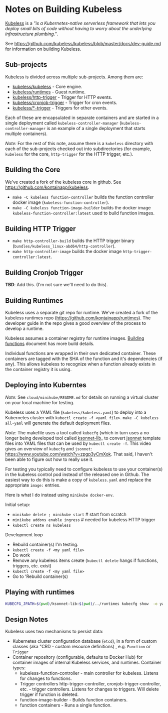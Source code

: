 # Notes on Building Kubeless

[Kubeless](https://github.com/kubeless/kubeless) is a *"is a Kubernetes-native serverless framework that lets you deploy small bits of code without having to worry about the underlying infrastructure plumbing."*.

See https://github.com/kubeless/kubeless/blob/master/docs/dev-guide.md for information on building Kubeless.

## Sub-projects

Kubeless is divided across multiple sub-projects. Among them are:

- [kubeless/kubeless](https://github.com/kubeless/kubeless) - Core engine.
- [kubeless/runtimes](https://github.com/kubeless/runtimes) - Guest runtime.
- [kubeless/http-trigger](https://github.com/kubeless/http-trigger) - Trigger for HTTP events.
- [kubeless/cronjob-trigger](https://github.com/kubeless/cronjob-trigger) - Trigger for cron events.
- [kubeless/*-trigger](https://github.com/kubeless/*-trigger) - Triggers for other events.

Each of these are encapsulated in separate containers and are started in a single deployment called `kubeless-controller-manager` (`kubeless-controller-manager` is an example of a single deployment that starts multiple containers).

*Note:* For the rest of this note, assume there is a `kubeless` directory with each of the sub-projects checked out into subdirectories (for example, `kubeless` for the core, `http-trigger` for the HTTP trigger, etc.).

## Building the Core

We've created a fork of the kubeless core in github. See https://github.com/kontainapp/kubeless.

- `make -C kubeless function-controller` builds the function controller docker image (`kubeless-function-controller`).
- `make -C kubeless function-image-builder` builds the docker image `kubeless-function-controller:latest` used to build function images.

## Building HTTP Trigger

- `make http-controller-build` builds the HTTP trigger binary (`bundles/kubeless_linux-abd64/http-controller`).
- `make http-controller-image` builds the docker image `http-trigger-controller:latest`.

## Building Cronjob Trigger

**TBD**: Add this. (I'm not sure we'll need to do this).

## Building Runtimes

Kubeless uses a separate git repo for runtime. We've created a fork of the kubeless runtimes repo (<https://github.com/kontainapp/runtimes>). The developer guide in the repo gives a good overview of the process to develop a runtime.

Kubeless assumes a container registry for runtime images. [Building functions](https://github.com/kubeless/kubeless/blob/master/docs/building-functions.md) document has more build details.

Individual functions are wrapped in their own dedicated container. These containers are tagged with the SHA of the function and it's dependencies (if any). This allows kubeless to recognize when a function already exists in the container registry it is using.

## Deploying into Kuberntes

*Note:* See `cloud/minikube/README.md` for details on running a virtual cluster on your local machine for testing.

Kubeless uses a YAML file (`kubeless/kubeless.yaml`) to deploy into a Kubernetes cluster with `kubectl create -f <yaml file>`. `make -C kubeless all-yaml` will generate the default deployment files.

*Note*: The makefile uses a tool called `kubecfg` (which in turn uses a no longer being developed tool called [ksonnet-lib](https://github.com/ksonnet/ksonnet-lib)_ to convert [jsonnet](https://jsonnet.org/) template files into YAML files that can be used by `kubectl create -f`.
This video gives an overview of `kubecfg` and `jsonnet`: https://www.youtube.com/watch?v=zpgp3yCmXok. That said, I haven't been able to figure out how to really use it.

For testing you typically need to configure kubeless to use your container(s) in the kubeless control pod instead of the released one in Github. The easiest way to do this is make a copy of `kubeless.yaml` and replace the appropriate `image:` entries.

Here is what I do instead using `minikube docker-env`.

Initial setup:

- `minikube delete ; minikube start` # start from scratch
- `minikube addons enable ingress` # needed for kubeless HTTP trigger
- `kubectl create ns kubeless`

Development loop

- Rebuild container(s) I'm testing.
- `kubectl create -f <my yaml file>`
- Do work
- Remove any kubeless items create (`kubectl delete` hangs if functions, triggers, etc. exist)
- `kubectl create -f <my yaml file>`
- Go to 'Rebuild container(s)

## Playing with runtimes

```sh
KUBECFG_JPATH=$(pwd)/ksonnet-lib:$(pwd)/../runtimes kubecfg show  -o yaml km_kubeless.jsonnet > km_kubeless.yaml
```

## Design Notes

Kubeless uses two mechanisms to persist data:

- Kubernetes cluster configuration database (`etcd`), in a form of custom classes (aka "CRD - custom resource definitions) , e.g. `Function` or `Trigger`
- Container repository (configurable, defaults to Docker Hub) for container images of internal Kubeless services, and runtimes. Container types:
  - kubeless-function-controller - main controller for kubeless. Listens for changes to functions.
  - Trigger controllers http-trigger-controller, cronjob-trigger-controller, etc. - trigger controllers. Listens for changes to triggers. Will delete trigger if function is deleted.
  - function-image-builder -  Builds function containers.
  - function containers - Runs a single function.
